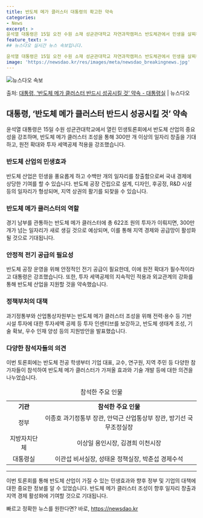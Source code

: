 ```yaml
---
title: 반도체 메가 클러스터 대통령의 확고한 약속
categories:
- News
excerpt: >
윤석열 대통령은 15일 오전 수원 소재 성균관대학교 자연과학캠퍼스 반도체관에서 민생을 살찌우는 반도체 산업을…
feature_text: >
## 뉴스다오 실시간 뉴스 속보입니다.

윤석열 대통령은 15일 오전 수원 소재 성균관대학교 자연과학캠퍼스 반도체관에서 민생을 살찌우는 반도체 산업을…
image: 'https://newsdao.kr/res/images/meta/newsdao_breakingnews.jpg'
---
```


![뉴스다오 속보](https://newsdao.kr/res/images/meta/newsdao_breakingnews.jpg)

<p>출처: <a href="https://newsdao.kr/2986" rel="dofollow">대통령, ‘반도체 메가 클러스터 반드시 성공시킬 것’ 약속 - 대통령실</a> | 뉴스다오</p>

<h2 data-ke-size="size26">대통령, ‘반도체 메가 클러스터 반드시 성공시킬 것’ 약속</h2>
<p data-ke-size="size16">윤석열 대통령은 15일 수원 성균관대학교에서 열린 민생토론회에서 반도체 산업의 중요성을 강조하며, 반도체 메가 클러스터 조성을 통해 300만 개 이상의 일자리 창출을 기대하고, 원전 확대와 투자 세액공제 적용을 강조했습니다.</p>

<h3>반도체 산업의 민생효과</h3>
<p data-ke-size="size16">반도체 산업은 민생을 풍요롭게 하고 수백만 개의 일자리를 창출함으로써 국내 경제에 상당한 기여를 할 수 있습니다. 반도체 공장 건립으로 설계, 디자인, 후공정, R&D 시설 등의 일자리가 형성되며, 지역 상권의 활기를 되찾을 수 있습니다.</p>

<h3>반도체 메가 클러스터의 역할</h3>
<p data-ke-size="size16">경기 남부를 관통하는 반도체 메가 클러스터에 총 622조 원의 투자가 이뤄지면, 300만 개가 넘는 일자리가 새로 생길 것으로 예상되며, 이를 통해 지역 경제와 공급망이 활성화될 것으로 기대됩니다.</p>

<h3>안정적 전기 공급의 필요성</h3>
<p data-ke-size="size16">반도체 공장 운영을 위해 안정적인 전기 공급이 필요한데, 이에 원전 확대가 필수적이라고 대통령은 강조했습니다. 또한, 투자 세액공제의 지속적인 적용과 외교관계의 강화를 통해 반도체 산업을 지원할 것을 약속했습니다.</p>

<h3>정책부처의 대책</h3>
<p data-ke-size="size16">과기정통부와 산업통상자원부는 반도체 메가 클러스터 조성을 위해 전력·용수 등 기반 시설 투자에 대한 투자세액 공제 등 투자 인센티브를 보강하고, 반도체 생태계 조성, 기술 확보, 우수 인재 양성 등의 지원방안을 발표했습니다.</p>

<h3>다양한 참석자들의 의견</h3>
<p data-ke-size="size16">이번 토론회에는 반도체 전공 학생부터 기업 대표, 교수, 연구원, 지역 주민 등 다양한 참가자들이 참석하여 반도체 메가 클러스터가 가져올 효과와 기술 개발 등에 대한 의견을 나누었습니다.</p>

<table>
    <caption>참석한 주요 인물</caption>
    <tbody>
        <tr>
            <td style="text-align: center; height: 17px;"><b>기관</b></td>
            <td style="text-align: center; height: 17px;"><b>참석한 주요 인물</b></td>
        </tr>
        <tr>
            <td style="text-align: center; height: 17px;">정부</td>
            <td style="text-align: center; height: 17px;">이종호 과기정통부 장관, 안덕근 산업통상부 장관, 방기선 국무조정실장</td>
        </tr>
        <tr>
            <td style="text-align: center; height: 17px;">지방자치단체</td>
            <td style="text-align: center; height: 17px;">이상일 용인시장, 김경희 이천시장</td>
        </tr>
        <tr>
            <td style="text-align: center; height: 17px;">대통령실</td>
            <td style="text-align: center; height: 17px;">이관섭 비서실장, 성태윤 정책실장, 박춘섭 경제수석</td>
        </tr>
    </tbody>
</table>

<hr>
<p data-ke-size="size16">이번 토론회를 통해 반도체 산업이 가질 수 있는 민생효과와 향후 정부 및 기업의 대책에 대한 중요한 정보를 알 수 있었습니다. 반도체 메가 클러스터 조성이 향후 일자리 창출과 지역 경제 활성화에 기여할 것으로 기대됩니다.</p> 

빠르고 정확한 뉴스를 원한다면? 바로, <a href="https://newsdao.kr" rel="dofollow">https://newsdao.kr</a>


    
